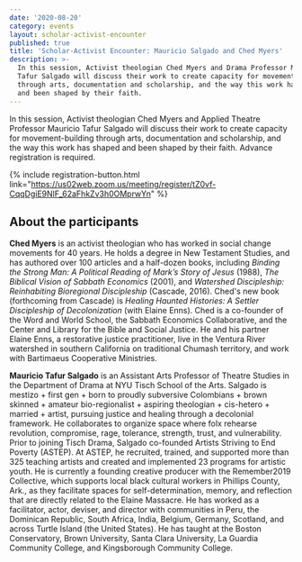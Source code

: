 ```yaml
---
date: '2020-08-20'
category: events
layout: scholar-activist-encounter
published: true
title: 'Scholar-Activist Encounter: Mauricio Salgado and Ched Myers'
description: >-
  In this session, Activist theologian Ched Myers and Drama Professor Mauricio
  Tafur Salgado will discuss their work to create capacity for movement-building
  through arts, documentation and scholarship, and the way this work has shaped
  and been shaped by their faith.
---
```

In this session, Activist theologian Ched Myers and Applied Theatre Professor
Mauricio Tafur Salgado will discuss their work to create capacity for
movement-building through arts, documentation and scholarship, and the
way this work has shaped and been shaped by their faith. Advance registration is required.

{% include registration-button.html link="https://us02web.zoom.us/meeting/register/tZ0vf-CqqDgiE9NlF_62aFhkZv3h0OMprwYn" %}

## About the participants

**Ched Myers** is an activist theologian who has worked in social change
movements for 40 years. He holds a degree in New Testament Studies, and
has authored over 100 articles and a half-dozen books, including _Binding
the Strong Man: A Political Reading of Mark’s Story of Jesus_ (1988), _The
Biblical Vision of Sabbath Economics_ (2001), and _Watershed Discipleship:
Reinhabiting Bioregional Discipleship_ (Cascade, 2016). Ched's new book
(forthcoming from Cascade) is _Healing Haunted Histories: A Settler
Discipleship of Decolonization_ (with Elaine Enns). Ched is a co-founder
of the Word and World School, the Sabbath Economics Collaborative, and
the Center and Library for the Bible and Social Justice. He and his
partner Elaine Enns, a restorative justice practitioner, live in the
Ventura River watershed in southern California on traditional Chumash
territory, and work with Bartimaeus Cooperative Ministries.

**Mauricio Tafur Salgado** is an Assistant Arts Professor of Theatre Studies
in the Department of Drama at NYU Tisch School of the Arts. Salgado is
mestizo + first gen + born to proudly subversive Colombians + brown
skinned + amateur bio-regionalist + aspiring theologian + cis-hetero +
married + artist, pursuing justice and healing through a decolonial
framework. He collaborates to organize space where folx rehearse
revolution, compromise, rage, tolerance, strength, trust, and
vulnerability. Prior to joining Tisch Drama, Salgado co-founded Artists
Striving to End Poverty (ASTEP). At ASTEP, he recruited, trained, and
supported more than 325 teaching artists and created and implemented 23
programs for artistic youth. He is currently a founding creative
producer with the Remember2019 Collective, which supports local black
cultural workers in Phillips County, Ark., as they facilitate spaces for
self-determination, memory, and reflection that are directly related to
the Elaine Massacre. He has worked as a facilitator, actor, deviser, and
director with communities in Peru, the Dominican Republic, South Africa,
India, Belgium, Germany, Scotland, and across Turtle Island (the United
States). He has taught at the Boston Conservatory, Brown University,
Santa Clara University, La Guardia Community College, and Kingsborough
Community College.

